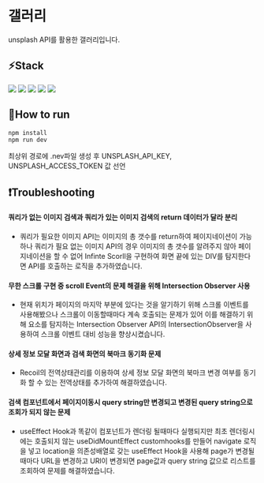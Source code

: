 # 갤러리

unsplash API를 활용한 갤러리입니다.

## ⚡Stack

<img src="https://img.shields.io/badge/javascript-F7DF1E?style=for-the-badge&logo=javascript&logoColor=white">
<img src="https://img.shields.io/badge/React-61DAFB?style=for-the-badge&logo=React&logoColor=white">
<img src="https://img.shields.io/badge/typescript-3178C6?style=for-the-badge&logo=typescript&logoColor=white">
<img src="https://img.shields.io/badge/tailwindcss-06B6D4?style=for-the-badge&logo=tailwindcss&logoColor=white">
<img src="https://img.shields.io/badge/Axios-5A29E4?style=for-the-badge&logo=axios&logoColor=white">

## 🚥How to run

```sh
npm install
npm run dev
```

최상위 경로에 .nev파일 생성 후 UNSPLASH_API_KEY, UNSPLASH_ACCESS_TOKEN 값 선언

## ❗Troubleshooting

#### 쿼리가 없는 이미지 검색과 쿼리가 있는 이미지 검색의 return 데이터가 달라 분리

- 쿼리가 필요한 이미지 API는 이미지의 총 갯수를 return하여 페이지네이션이 가능하나 쿼리가 필요 없는 이미지 API의 경우 이미지의 총 갯수를 알려주지 않아 페이지네이션을 할 수 없어 Infinte Scorll을 구현하여 화면 끝에 있는 DIV를 탐지한다면 API를 호출하는 로직을 추가하였습니다.

#### 무한 스크롤 구현 중 scroll Event의 문제 해결을 위해 Intersection Observer 사용

- 현재 위치가 페이지의 마지막 부분에 있다는 것을 알기하기 위해 스크롤 이벤트를 사용해봤으나 스크롤이 이동할때마다 계속 호출되는 문제가 있어 이를 해결하기 위해 요소를 탐지하는 Intersection Observer API의 IntersectionObserver을 사용하여 스크롤 이벤트 대비 성능을 향상시켰습니다.

#### 상세 정보 모달 화면과 검색 화면의 북마크 동기화 문제

- Recoil의 전역상태관리를 이용하여 상세 정보 모달 화면의 북마크 변경 여부를 동기화 할 수 있는 전역상태를 추가하여 해결하였습니다.

#### 검색 컴포넌트에서 페이지이동시 query string만 변경되고 변경된 query string으로 조회가 되지 않는 문제

- useEffect Hook과 똑같이 컴포넌트가 렌더링 될때마다 실행되지만 최초 렌더링시에는 호출되지 않는 useDidMountEffect customhooks를 만들어 navigate 로직을 넣고 location을 의존성배열로 갖는 useEffect Hook을 사용해 page가 변경될 때마다 URL을 변경하고 URl이 변경되면 page값과 query string 값으로 리스트를 조회하여 문제를 해결하였습니다.